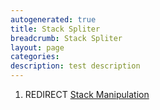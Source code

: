 ```yaml
---
autogenerated: true
title: Stack Spliter
breadcrumb: Stack Spliter
layout: page
categories: 
description: test description
---
```


1.  REDIRECT [Stack Manipulation](Stack_Manipulation "wikilink")

